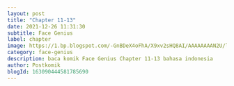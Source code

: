 ```yaml
---
layout: post 
title: "Chapter 11-13"
date: 2021-12-26 11:31:30
subtitle: Face Genius
label: chapter
image: https://1.bp.blogspot.com/-GnBDeX4oFhA/X9xv2sHQ8AI/AAAAAAAAN2U/lX8z3wBWfvIwIrMeW1HpL6Xsb8rl8lQHACLcBGAsYHQ/s72-c/face-genius-003406-uk0dbLop.jpg
category: face-genius
description: baca komik Face Genius Chapter 11-13 bahasa indonesia 
author: Postkomik
blogId: 163090444581785690
---
```

